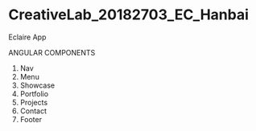 # CreativeLab_20182703_EC_Hanbai
Eclaire App


ANGULAR COMPONENTS
1. Nav
2. Menu
3. Showcase
3. Portfolio
3. Projects
3. Contact
3. Footer

